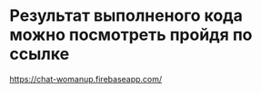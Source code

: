 # Результат выполненого кода можно посмотреть пройдя по ссылке

https://chat-womanup.firebaseapp.com/